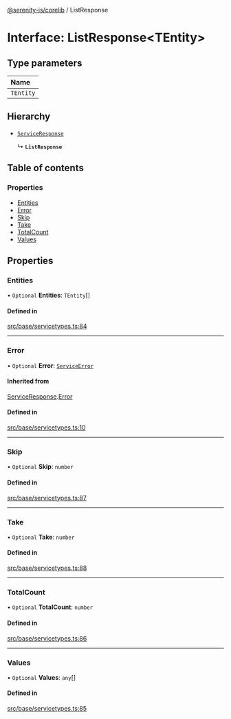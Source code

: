 [@serenity-is/corelib](../README.md) / ListResponse

# Interface: ListResponse\<TEntity\>

## Type parameters

| Name |
| :------ |
| `TEntity` |

## Hierarchy

- [`ServiceResponse`](ServiceResponse.md)

  ↳ **`ListResponse`**

## Table of contents

### Properties

- [Entities](ListResponse.md#entities)
- [Error](ListResponse.md#error)
- [Skip](ListResponse.md#skip)
- [Take](ListResponse.md#take)
- [TotalCount](ListResponse.md#totalcount)
- [Values](ListResponse.md#values)

## Properties

### Entities

• `Optional` **Entities**: `TEntity`[]

#### Defined in

[src/base/servicetypes.ts:84](https://github.com/serenity-is/serenity/blob/master/packages/corelib/src/base/servicetypes.ts#L84)

___

### Error

• `Optional` **Error**: [`ServiceError`](ServiceError.md)

#### Inherited from

[ServiceResponse](ServiceResponse.md).[Error](ServiceResponse.md#error)

#### Defined in

[src/base/servicetypes.ts:10](https://github.com/serenity-is/serenity/blob/master/packages/corelib/src/base/servicetypes.ts#L10)

___

### Skip

• `Optional` **Skip**: `number`

#### Defined in

[src/base/servicetypes.ts:87](https://github.com/serenity-is/serenity/blob/master/packages/corelib/src/base/servicetypes.ts#L87)

___

### Take

• `Optional` **Take**: `number`

#### Defined in

[src/base/servicetypes.ts:88](https://github.com/serenity-is/serenity/blob/master/packages/corelib/src/base/servicetypes.ts#L88)

___

### TotalCount

• `Optional` **TotalCount**: `number`

#### Defined in

[src/base/servicetypes.ts:86](https://github.com/serenity-is/serenity/blob/master/packages/corelib/src/base/servicetypes.ts#L86)

___

### Values

• `Optional` **Values**: `any`[]

#### Defined in

[src/base/servicetypes.ts:85](https://github.com/serenity-is/serenity/blob/master/packages/corelib/src/base/servicetypes.ts#L85)
